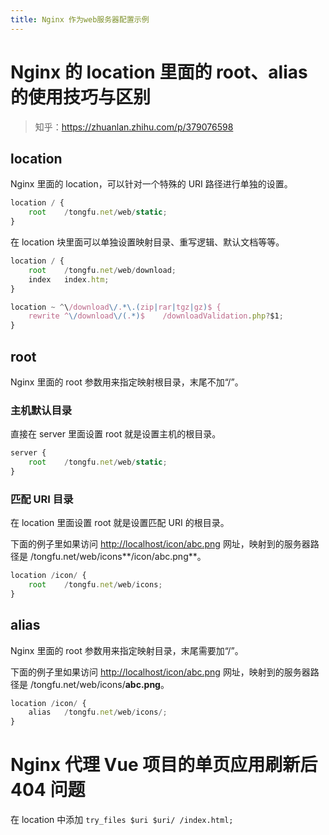 ```yaml
---
title: Nginx 作为web服务器配置示例
---
```


# Nginx 的 location 里面的 root、alias 的使用技巧与区别

> 知乎：<https://zhuanlan.zhihu.com/p/379076598>

## location

Nginx 里面的 location，可以针对一个特殊的 URI 路径进行单独的设置。

```javascript
location / {
    root    /tongfu.net/web/static;
}
```

在 location 块里面可以单独设置映射目录、重写逻辑、默认文档等等。

```javascript
location / {
    root    /tongfu.net/web/download;
    index   index.htm;
}

location ~ ^\/download\/.*\.(zip|rar|tgz|gz)$ {
    rewrite ^\/download\/(.*)$    /downloadValidation.php?$1;
}
```

## root

Nginx 里面的 root 参数用来指定映射根目录，末尾不加“/”。

### 主机默认目录

直接在 server 里面设置 root 就是设置主机的根目录。

```javascript
server {
    root    /tongfu.net/web/static;
}
```

### 匹配 URI 目录

在 location 里面设置 root 就是设置匹配 URI 的根目录。

下面的例子里如果访问 [http://localhost/icon/abc.png](https://link.zhihu.com/?target=http%3A//localhost/icon/abc.png) 网址，映射到的服务器路径是 /tongfu.net/web/icons**/icon/abc.png**。

```javascript
location /icon/ {
    root    /tongfu.net/web/icons;
}
```

## alias

Nginx 里面的 root 参数用来指定映射目录，末尾需要加“/”。

下面的例子里如果访问 [http://localhost/icon/abc.png](https://link.zhihu.com/?target=http%3A//localhost/icon/abc.png) 网址，映射到的服务器路径是 /tongfu.net/web/icons/**abc.png**。

```javascript
location /icon/ {
    alias   /tongfu.net/web/icons/;
}
```

# Nginx 代理 Vue 项目的单页应用刷新后 404 问题

在 location 中添加 `try_files $uri $uri/ /index.html;`

